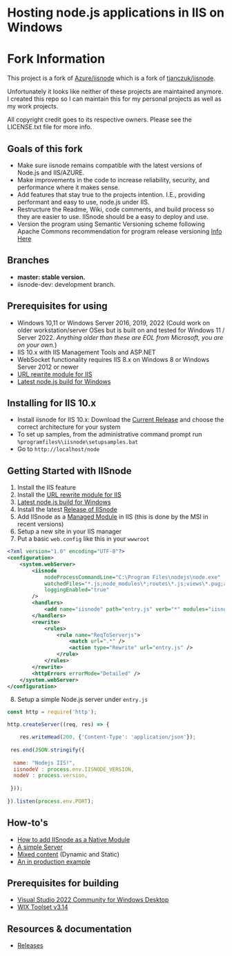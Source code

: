 Hosting node.js applications in IIS on Windows
===

# Fork Information

This project is a fork of [Azure/iisnode](https://github.com/Azure/iisnode) which is a fork of [tjanczuk/iisnode](https://github.com/tjanczuk/iisnode).

Unfortunately it looks like neither of these projects are maintained anymore. I created this repo so I can maintain this for my personal projects as well as my work projects.

All copyright credit goes to its respective owners. Please see the LICENSE.txt file for more info.

## Goals of this fork
- Make sure iisnode remains compatible with the latest versions of Node.js and IIS/AZURE.
- Make improvements in the code to increase reliability, security, and performance where it makes sense.
- Add features that stay true to the projects intention. I.E., providing performant and easy to use, node.js under IIS.
- Restructure the Readme, Wiki, code comments, and build process so they are easier to use. IISnode should be a easy to deploy and use.
- Version the program using Semantic Versioning scheme following Apache Commons recommendation for program release versioning [Info Here](https://commons.apache.org/releases/versioning.html)

## Branches

- **master: stable version.**
- iisnode-dev: development branch.

## Prerequisites for using

- Windows 10,11 or Windows Server 2016, 2019, 2022 (Could work on older workstation/server OSes but is built on and tested for Windows 11 / Server 2022. *Anything older than these are EOL from Microsoft, you are on your own.*)
- IIS 10.x with IIS Management Tools and ASP.NET
- WebSocket functionality requires IIS 8.x on Windows 8 or Windows Server 2012 or newer
- [URL rewrite module for IIS](http://www.iis.net/download/URLRewrite)
- [Latest node.js build for Windows](https://nodejs.org/en/download/current)

## Installing for IIS 10.x

- Install iisnode for IIS 10.x: Download the [Current Release](https://github.com/vifair22/iisnodeRedux/releases) and choose the correct architecture for your system
- To set up samples, from the administrative command prompt run `%programfiles%\iisnode\setupsamples.bat`
- Go to `http://localhost/node`


## Getting Started with IISnode
1. Install the IIS feature
2. Install the [URL rewrite module for IIS](http://www.iis.net/download/URLRewrite)
3. [Latest node.js build for Windows](https://nodejs.org/en/download/current)
4. Install the latest [Release of IISnode](https://github.com/vifair22/iisnodeRedux/releases)
5. Add IISnode as a [Managed Module](https://github.com/vifair22/iisnodeRedux/wiki/How-to-add-IISnode-as-a-Native-Module) in IIS (this is done by the MSI in recent versions)
6. Setup a new site in your IIS manager
7. Put a basic `web.config` like this in your `wwwroot`
```xml
<?xml version="1.0" encoding="UTF-8"?>
<configuration>
    <system.webServer>
        <iisnode 
            nodeProcessCommandLine="C:\Program Files\nodejs\node.exe"
            watchedFiles="*.js;node_modules\*;routes\*.js;views\*.pug;api\*.js"
            loggingEnabled="true"
        />
        <handlers>
            <add name="iisnode" path="entry.js" verb="*" modules="iisnode" resourceType="File" requireAccess="Script" />
        </handlers>
        <rewrite>
            <rules>
                <rule name="ReqToServerjs">
                    <match url=".*" />
                    <action type="Rewrite" url="entry.js" />
                </rule>
            </rules>
        </rewrite>
        <httpErrors errorMode="Detailed" />
    </system.webServer>
</configuration>

```
8. Setup a simple Node.js server under `entry.js`
```js
const http = require('http');

http.createServer((req, res) => {

    res.writeHead(200, {'Content-Type': 'application/json'});
    
 res.end(JSON.stringify({
  
  name: "Nodejs IIS!",
  iisnodeV : process.env.IISNODE_VERSION,
  nodeV : process.version,
 
 }));
 
}).listen(process.env.PORT);
```



## How-to's
- [How to add IISnode as a Native Module](https://github.com/vifair22/iisnodeRedux/wiki/How-to-add-IISnode-as-a-Native-Module)
- [A simple Server](https://github.com/vifair22/iisnodeRedux/wiki/The-Easy-Way)
- [Mixed content](https://github.com/vifair22/iisnodeRedux/wiki/The-Ideal-Way) (Dynamic and Static)
- [An in production example](https://github.com/vifair22/iisnodeRedux/wiki/All-In)

## Prerequisites for building

- [Visual Studio 2022 Community for Windows Desktop](https://visualstudio.microsoft.com/thank-you-downloading-visual-studio/)
- [WIX Toolset v3.14](https://github.com/wixtoolset/wix3/releases)


## Resources & documentation

- [Releases](https://github.com/vifair22/iisnodeRedux/releases)

